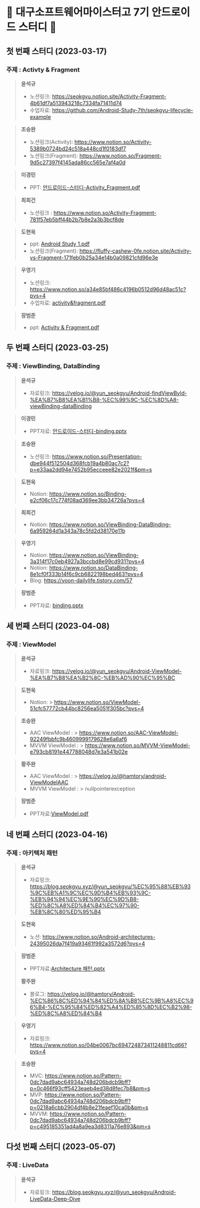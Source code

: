 # 🏫 대구소프트웨어마이스터고 7기 안드로이드 스터디 🤖

## 첫 번째 스터디 (2023-03-17)
### 주제 : Activty & Fragment
> **윤석규**
> 
> - 노션링크: https://seokgyu.notion.site/Activity-Fragment-4b61df7a513943218c7334fa71411d74
> - 수업자료: https://github.com/Android-Study-7th/seokgyu-lifecycle-example

> **조승완**
> 
> - 노션링크(Activity): https://www.notion.so/Activity-5389b0724bd24c518a448cd1f0183df7
> - 노션링크(Fragment): https://www.notion.so/Fragment-9d5c27397f4145ada86cc565e7af4a0d

> **이경민**
> 
> - PPT: [안드로이드-스터디-Activity_Fragment.pdf](https://github.com/Android-Study-7th/.github/files/10999431/-.-Activity_Fragment.pdf)

> **최희건**
> 
> - 노션링크 : https://www.notion.so/Activity-Fragment-781f57eb5bff44b2b7b8e2a3b3bcf8de

> **도현욱**
> - ppt: [Android Study 1.pdf](https://github.com/Android-Study-7th/.github/files/10999437/Android.Study.1.pdf)
> - 노션링크(Fragment): https://fluffy-cashew-0fe.notion.site/Activity-vs-Fragment-171feb0b25a34e14b0a09821cfd96e3e

> **우영기**
> 
> - 노션링크: https://www.notion.so/a34e85bf486c4196b0512d96d48ac51c?pvs=4
> - 수업자료: [activity&fragment.pdf](https://github.com/Android-Study-7th/.github/files/10999487/activity.fragment.pdf)

> **장범준**
> 
> - ppt: [Activity & Fragment.pdf](https://github.com/Android-Study-7th/.github/files/10999531/Activity.Fragment.pdf)

## 두 번째 스터디 (2023-03-25)
### 주제 : ViewBinding, DataBinding
> **윤석규**
> 
> - 자료링크: https://velog.io/@yun_seokgyu/Android-findViewById-%EA%B7%B8%EA%B1%B8-%EC%99%9C-%EC%8D%A8-viewBinding-dataBinding

> **이경민**
> 
> - PPT자료: [안드로이드-스터디-binding.pptx](https://github.com/Android-Study-7th/.github/files/11069079/-.-binding.pptx)

> **조승완**
> 
> - 노션링크: https://www.notion.so/Presentation-dbe944f512504d368fcb19a4b80ac7c2?p=e33aa2dd94e7452b95ecceee82e2021f&pm=s

> **도현욱**
> 
> - Notion: https://www.notion.so/Binding-e2cf06c17c774f08ad369ee3bb34726a?pvs=4

> **최희건**
> 
> - Notion: https://www.notion.so/ViewBinding-DataBinding-6a959264d1a343a78c5fd2d38170e11b

> **우영기**
> - Notion: https://www.notion.so/ViewBinding-3a314f17c0eb4927a3bccbd8e99cd931?pvs=4
> - Notion: https://www.notion.so/DataBinding-8e1cf0f333b14f6c9cb6822198bed463?pvs=4
> - Blog: https://yoon-dailylife.tistory.com/57

> **장범준**
> 
> - PPT자료: [binding.pptx](https://github.com/Android-Study-7th/.github/files/11069171/Binding.pdf)

## 세 번째 스터디 (2023-04-08)
### 주제 : ViewModel
> **윤석규**
> 
> - 자료링크: https://velog.io/@yun_seokgyu/Android-ViewModel-%EA%B7%B8%EA%B2%8C-%EB%AD%90%EC%95%BC

> **도현욱**
> 
> - Notion: > https://www.notion.so/ViewModel-51cfc57772cb44bc8256ea5051f305bc?pvs=4


> **조승완**
> 
> - AAC ViewModel : > https://www.notion.so/AAC-ViewModel-92249fbbfc9b4609999179628e6a6af6
> - MVVM ViewModel : > https://www.notion.so/MVVM-ViewModel-e793cb8191e447788048d7e3a541b02e


> **황주완**
> 
> - AAC ViewModel : > https://velog.io/@hamtory/android-ViewModelAAC
> - MVVM ViewModel : > nullpointerexception

> **장범준**
> 
> - PPT자료:[ViewModel.pdf](https://github.com/Android-Study-7th/.github/files/11183228/ViewModel.pdf)
>

## 네 번째 스터디 (2023-04-16)
### 주제 : 아키텍처 패턴
> **윤석규**
> 
> - 자료링크: https://blog.seokgyu.xyz/@yun_seokgyu/%EC%95%88%EB%93%9C%EB%A1%9C%EC%9D%B4%EB%93%9C-%EB%94%94%EC%9E%90%EC%9D%B8-%ED%8C%A8%ED%84%B4%EC%97%90-%EB%8C%80%ED%95%B4

> **도현욱**
> 
> - 노션: https://www.notion.so/Android-architectures-24395026da7f419a93461f992a3572d6?pvs=4

> **장범준**
> 
> - PPT자료:[Architecture 패턴.pptx](https://github.com/Android-Study-7th/.github/files/11242330/Architecture.pptx)
>
> **황주완**
> 
> - 블로그: https://velog.io/@hamtory/Android-%EC%86%8C%ED%94%84%ED%8A%B8%EC%9B%A8%EC%96%B4-%EC%95%84%ED%82%A4%ED%85%8D%EC%B2%98-%ED%8C%A8%ED%84%B4
>

> **우영기**
> 
> - 자료링크: https://www.notion.so/04be0067bc694724873411248811cd66?pvs=4

> **조승완**
> 
> - MVC: https://www.notion.so/Pattern-0dc7dad9abc64934a748d206bdcb9bff?p=0c466f93cff5423eaeb4ed38d8fec7b8&pm=s
> - MVP: https://www.notion.so/Pattern-0dc7dad9abc64934a748d206bdcb9bff?p=0218a6cbb2904df4b8e21feaef10ca0b&pm=s
> - MVVM: https://www.notion.so/Pattern-0dc7dad9abc64934a748d206bdcb9bff?p=c495185351ad4a8a9ea3d8311a76e893&pm=s

## 다섯 번째 스터디 (2023-05-07)
### 주제 : LiveData
> **윤석규**
> 
> - 자료링크: https://blog.seokgyu.xyz/@yun_seokgyu/Android-LiveData-Deep-Dive
